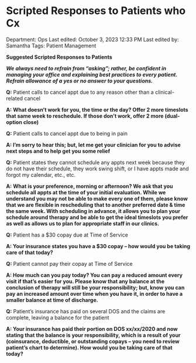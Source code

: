 # Scripted Responses to Patients who Cx

Department: Ops
Last edited: October 3, 2023 12:33 PM
Last edited by: Samantha
Tags: Patient Management

**Suggested Scripted Responses to Patients**

***We always need to refrain from “asking”; rather, be confident in managing your office and explaining best practices to every patient. Refrain allowance of a yes or no answer to your questions.***

**Q:** Patient calls to cancel appt due to any reason other than a clinical-related cancel

**A:** **What doesn’t work for you, the time or the day? Offer 2 more timeslots that same week to reschedule. If those don’t work, offer 2 more (dual-option close)**

**Q:** Patient calls to cancel appt due to being in pain

**A: I’m sorry to hear this; but, let me get your clinician for you to advise next steps and to help get you some relief**

**Q:** Patient states they cannot schedule any appts next week because they do not have their schedule, they work swing shift, or I have appts made and forgot my calendar, etc., etc.

**A:** **What is your preference, morning or afternoon? We ask that you schedule all appts at the time of your initial evaluation. While we understand you may not be able to make every one of them, please know that we are flexible in rescheduling that to another preferred date & time the same week. With scheduling in advance, it allows you to plan your schedule around therapy and be able to get the ideal timeslots you prefer as well as allows us to plan for appropriate staff in our clinics.**

**Q:** Patient has a $30 copay due at Time of Service

**A: Your insurance states you have a $30 copay – how would you be taking care of that today?**

**Q:** Patient cannot pay their copay at Time of Service

**A: How much can you pay today? You can pay a reduced amount every visit if that’s easier for you. Please know that any balance at the conclusion of therapy will still be your responsibility; but, know you can pay an increased amount over time when you have it, in order to have a smaller balance at time of discharge.**

**Q:** Patient’s insurance has paid on several DOS and the claims are complete, leaving a balance for the patient

**A: Your insurance has paid their portion on DOS xx/xx/2020 and now stating that the balance is your responsibility, which is a result of your (coinsurance, deductible, or outstanding copays – you need to review patient’s chart to determine). How would you be taking care of that today?**